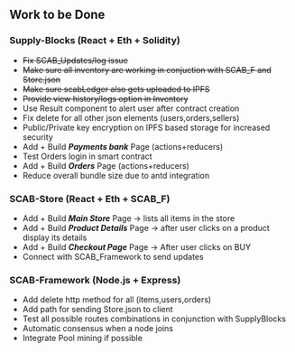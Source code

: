 ## Work to be Done

### Supply-Blocks (React + Eth + Solidity)

- ~~Fix SCAB_Updates/log issue~~
- ~~Make sure all inventory are working in conjuction with SCAB_F and Store.json~~
- ~~Make sure scabLedger also gets uploaded to IPFS~~
- ~~Provide view history/logs option in Inventory~~
- Use Result component to alert user after contract creation
- Fix delete for all other json elements (users,orders,sellers)
- Public/Private key encryption on IPFS based storage for increased security
- Add + Build ***Payments bank*** Page (actions+reducers)
- Test Orders login in smart contract
- Add + Build ***Orders*** Page (actions+reducers)
- Reduce overall bundle size due to antd integration


### SCAB-Store (React + Eth + SCAB_F)

- Add + Build ***Main Store*** Page -> lists all items in the store
- Add + Build ***Product Details*** Page -> after user clicks on a product display its details
- Add + Build ***Checkout Page*** Page -> After user clicks on BUY
- Connect with SCAB_Framework to send updates


### SCAB-Framework (Node.js + Express)

- Add delete http method for all (items,users,orders)
- Add path for sending Store.json to client
- Test all possible routes combinations in conjunction with SupplyBlocks 
- Automatic consensus when a node joins
- Integrate Pool mining if possible